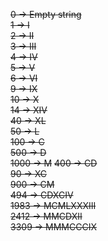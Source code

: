 ~~0 → Empty string~~  
~~1 → I~~  
~~2 → II~~  
~~3 → III~~  
~~4 → IV~~  
~~5 → V~~  
~~6 → VI~~    
~~9 → IX~~  
~~10 → X~~  
~~14 → XIV~~  
~~40 → XL~~  
~~50 → L~~  
~~100 → C~~  
~~500 → D~~  
~~1000 → M~~ 
~~400 → CD~~  
~~90 → XC~~  
~~900 → CM~~  
~~494 → CDXCIV~~  
~~1983 → MCMLXXXIII~~  
~~2412 → MMCDXII~~  
~~3309 → MMMCCCIX~~